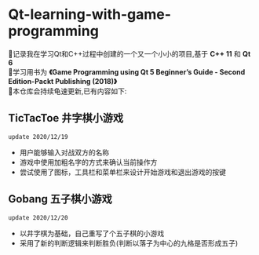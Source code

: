 # Qt-learning-with-game-programming
:star2:记录我在学习Qt和C++过程中创建的一个又一个小小的项目,基于 __C++ 11__ 和 __Qt 6__ </br>
:star2:学习用书为 **《Game Programming using Qt 5 Beginner’s Guide - Second Edition-Packt Publishing (2018)》** </br>
:star2:本仓库会持续龟速更新,已有内容如下: </br>

## TicTacToe 井字棋小游戏
    update 2020/12/19  
* 用户能够输入对战双方的名称
* 游戏中使用加粗名字的方式来确认当前操作方
* 尝试使用了图标，工具栏和菜单栏来设计开始游戏和退出游戏的按键

## Gobang 五子棋小游戏
    update 2020/12/20
* 以井字棋为基础，自己重写了个五子棋的小游戏
* 采用了新的判断逻辑来判断胜负(判断以落子为中心的九格是否形成五子)
